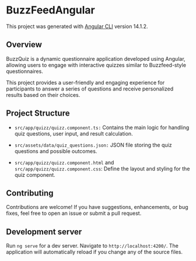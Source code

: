 # BuzzFeedAngular

This project was generated with [Angular CLI](https://github.com/angular/angular-cli) version 14.1.2.

## Overview

BuzzQuiz is a dynamic questionnaire application developed using Angular, allowing users to engage with interactive quizzes similar to Buzzfeed-style questionnaires. 

This project provides a user-friendly and engaging experience for participants to answer a series of questions and receive personalized results based on their choices.

## Project Structure
- `src/app/quizz/quizz.component.ts:` Contains the main logic for handling quiz questions, user input, and result calculation.
- `src/assets/data/quiz_questions.json:` JSON file storing the quiz questions and possible outcomes.

- `src/app/quizz/quizz.component.html` and `src/app/quizz/quizz.component.css`: Define the layout and styling for the quiz component.

## Contributing
Contributions are welcome! If you have suggestions, enhancements, or bug fixes, feel free to open an issue or submit a pull request.

## Development server

Run `ng serve` for a dev server. Navigate to `http://localhost:4200/`. The application will automatically reload if you change any of the source files.